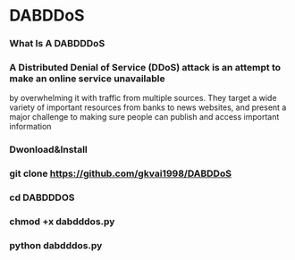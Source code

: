 # DABDDoS 
### What Is A DABDDDoS

### A Distributed Denial of Service (DDoS) attack is an attempt to make an online service unavailable 
by overwhelming it with traffic from multiple sources. They target a wide variety of important resources
from banks to news websites, and present a major challenge to making sure people can publish and access important information

### Dwonload&Install

### git clone https://github.com/gkvai1998/DABDDoS

### cd DABDDDOS

### chmod +x dabdddos.py

### python dabdddos.py



